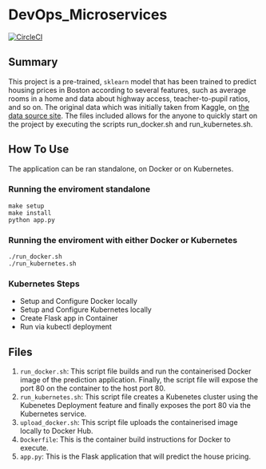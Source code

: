# DevOps_Microservices
[![CircleCI](https://circleci.com/gh/ernestvoon/DevOps_Microservices.svg?style=svg&circle-token=7c3d933012760263fe689899153308c6c9ec2d6b)](https://app.circleci.com/pipelines/github/ernestvoon/DevOps_Microservices)
## Summary
This project is a pre-trained, `sklearn` model that has been trained to predict housing prices in Boston according to several features, such as average rooms in a home and data about highway access, teacher-to-pupil ratios, and so on. The original data which was initially taken from Kaggle, on [the data source site](https://www.kaggle.com/c/boston-housing). The files included allows for the anyone to quickly start on the project by executing the scripts run_docker.sh and run_kubernetes.sh.
## How To Use
The application can be ran standalone, on Docker or on Kubernetes.
### Running the enviroment standalone
```
make setup
make install
python app.py
```
### Running the enviroment with either Docker or Kubernetes
```
./run_docker.sh
./run_kubernetes.sh
```
### Kubernetes Steps

* Setup and Configure Docker locally
* Setup and Configure Kubernetes locally
* Create Flask app in Container
* Run via kubectl deployment

## Files
1. `run_docker.sh`:  This script file builds and run the containerised Docker image of the prediction application. Finally, the script file will expose the port 80 on the container to the host port 80. 
2. `run_kubernetes.sh`:  This script file creates a Kubenetes cluster using the Kubenetes Deployment feature and finally exposes the port 80 via the Kubernetes service.
3. `upload_docker.sh`:  This script file uploads the containerised image locally to Docker Hub.
4. `Dockerfile`: This is the container build instructions for Docker to execute.
5. `app.py`: This is the Flask application that will predict the house pricing.